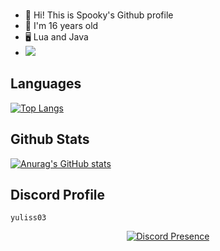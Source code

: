 <br />

- 👋 Hi! This is Spooky's Github profile
- 🎉 I'm 16 years old
- 🖥️ Lua and Java
- ![](https://komarev.com/ghpvc/?username=SpookyGS&color=red)
  
## Languages
[![Top Langs](https://github-readme-stats.vercel.app/api/top-langs/?username=SpookyGS&theme=tokyonight&langs_count=8)](https://github.com/anuraghazra/github-readme-stats)
## Github Stats
[![Anurag's GitHub stats](https://github-readme-stats.vercel.app/api?username=SpookyGS&count_private=true&show_icons=true&theme=tokyonight)](https://github.com/anuraghazra/github-readme-stats)
## Discord Profile
```
yuliss03
```


<p align="center">
    <a href="https://discord.com/users/869936375057752134" target="_blank" rel="nofollow">
        <img src="https://lanyard-profile-readme.vercel.app/api/869936375057752134?theme=dark&bg=800080&animated=true&hideDiscrim=true&borderRadius=35px&idleMessage=Probable%20playing%20a%20game" alt="Discord Presence" align="center">
    </a>
</p>
